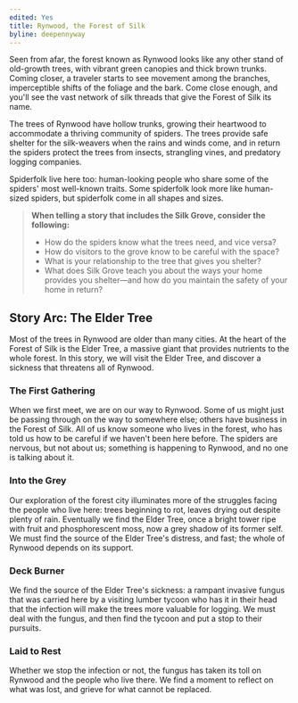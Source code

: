```yaml
---
edited: Yes
title: Rynwood, the Forest of Silk
byline: deepennyway
---
```


Seen from afar, the forest known as Rynwood looks like any other stand of old-growth trees, with vibrant green canopies and thick brown trunks. Coming closer, a traveler starts to see movement among the branches, imperceptible shifts of the foliage and the bark. Come close enough, and you'll see the vast network of silk threads that give the Forest of Silk its name.

The trees of Rynwood have hollow trunks, growing their heartwood to accommodate a thriving community of spiders. The trees provide safe shelter for the silk-weavers when the rains and winds come, and in return the spiders protect the trees from insects, strangling vines, and predatory logging companies.

Spiderfolk live here too: human-looking people who share some of the spiders' most well-known traits. Some spiderfolk look more like human-sized spiders, but spiderfolk come in all shapes and sizes.

> **When telling a story that includes the Silk Grove, consider the following:**
> - How do the spiders know what the trees need, and vice versa?
> - How do visitors to the grove know to be careful with the space?
> - What is your relationship to the tree that gives you shelter?
> - What does Silk Grove teach you about the ways your home provides you shelter—and how do you maintain the safety of your home in return?

## Story Arc: The Elder Tree
Most of the trees in Rynwood are older than many cities. At the heart of the Forest of Silk is the Elder Tree, a massive giant that provides nutrients to the whole forest. In this story, we will visit the Elder Tree, and discover a sickness that threatens all of Rynwood.

### The First Gathering
When we first meet, we are on our way to Rynwood. Some of us might just be passing through on the way to somewhere else; others have business in the Forest of Silk. All of us know someone who lives in the forest, who has told us how to be careful if we haven't been here before. The spiders are nervous, but not about us; something is happening to Rynwood, and no one is talking about it.

### Into the Grey
Our exploration of the forest city illuminates more of the struggles facing the people who live here: trees beginning to rot, leaves drying out despite plenty of rain. Eventually we find the Elder Tree, once a bright tower ripe with fruit and phosphorescent moss, now a grey shadow of its former self. We must find the source of the Elder Tree's distress, and fast; the whole of Rynwood depends on its support.

### Deck Burner
We find the source of the Elder Tree's sickness: a rampant invasive fungus that was carried here by a visiting lumber tycoon who has it in their head that the infection will make the trees more valuable for logging. We must deal with the fungus, and then find the tycoon and put a stop to their pursuits.

### Laid to Rest
Whether we stop the infection or not, the fungus has taken its toll on Rynwood and the people who live there. We find a moment to reflect on what was lost, and grieve for what cannot be replaced.
